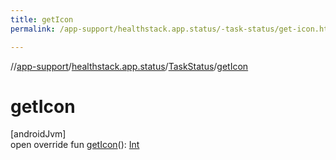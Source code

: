 ```yaml
---
title: getIcon
permalink: /app-support/healthstack.app.status/-task-status/get-icon.html

---
```

//[app-support](../../../index.html)/[healthstack.app.status](../index.html)/[TaskStatus](index.html)/[getIcon](get-icon.html)



# getIcon



[androidJvm]\
open override fun [getIcon](get-icon.html)(): [Int](https://kotlinlang.org/api/latest/jvm/stdlib/kotlin/-int/index.html)




